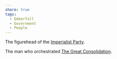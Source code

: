 ```yaml
---
share: true
tags:
  - Emberfall
  - Government
  - People
---
```


The figurehead of the [Imperialist Party](./Political%20Parties.md#imperialist-party).

The man who orchestrated [The Great Consolidation](./The%20Great%20Consolidation.md).


